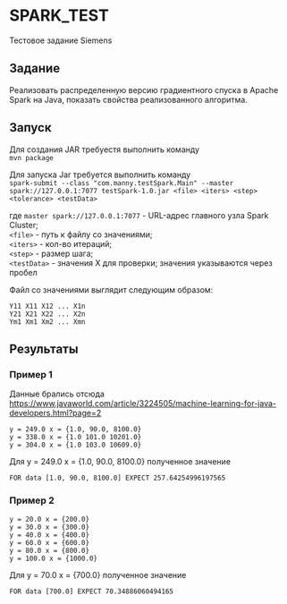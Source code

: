 # SPARK_TEST
Тестовое задание Siemens

## Задание
Реализовать распределенную версию градиентного спуска в Apache Spark на Java,
показать свойства реализованного алгоритма.

## Запуск
Для создания JAR требуестя выполнить команду <br>
```mvn package```

Для запуска Jar требуется выполнить команду <br>
```spark-submit --class "com.manny.testSpark.Main" --master spark://127.0.0.1:7077 testSpark-1.0.jar <file> <iters> <step> <tolerance> <testData>```

где ``master spark://127.0.0.1:7077`` - URL-адрес главного узла Spark Cluster;<br>
``<file>`` - путь к файлу со значениями;<br>
``<iters>`` - кол-во итераций;<br>
``<step>`` - размер шага;<br>
``<testData>`` - значения Х для проверки; значения указываются через пробел<br>

Файл со значениями выглядит следующим образом:
```
Y11 X11 X12 ... X1n
Y21 X21 X22 ... X2n
Ym1 Xm1 Xm2 ... Xmn
```

## Результаты

### Пример 1
Данные брались отсюда 
https://www.javaworld.com/article/3224505/machine-learning-for-java-developers.html?page=2

```
y = 249.0 x = {1.0, 90.0, 8100.0}
y = 338.0 x = {1.0 101.0 10201.0}
y = 304.0 x = {1.0 103.0 10609.0}
```

Для y = 249.0 x = {1.0, 90.0, 8100.0} полученное значение 
```
FOR data [1.0, 90.0, 8100.0] EXPECT 257.64254996197565
```


### Пример 2
```
y = 20.0 x = {200.0}
y = 30.0 x = {300.0}
y = 40.0 x = {400.0}
y = 60.0 x = {600.0}
y = 80.0 x = {800.0}
y = 100.0 x = {1000.0}
```

Для y = 70.0 x = {700.0} полученное значение 
```
FOR data [700.0] EXPECT 70.34886060494165
```

